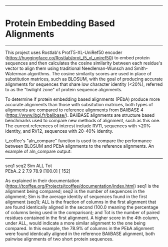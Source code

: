 **************************************************************************************************************
# Protein Embedding Based Alignments
**************************************************************************************************************

This project uses Rostlab's ProtT5-XL-UniRef50 encoder (https://huggingface.co/Rostlab/prot_t5_xl_uniref50) to
embed protein sequences and then calculates the cosine similarity between each residue's vector to align them 
using traditional Needleman-Wunsch and Smith-Waterman algorithms. The cosine similarity scores are used in place 
of substitution matrices, such as BLOSUM, with the goal of producing accurate alignments for sequences that share 
low character identity (<20%), referred to as the "twilight zone" of protein sequence alignments.

To determine if protein embedding based alignments (PEbA) produce more accurate alignments than those with
subsitution matrices, both types of alignments are compared to reference alignments from BAliBASE 4
(https://www.lbgi.fr/balibase/). BAliBASE alignments are structure based benchmarks used to compare new methods
of alignment, such as this one. The current references of interest include RV11, sequences with <20% identity,
and RV12, sequences with 20-40% identity.

t_coffee's "aln_compare" function is used to compare the performance between BLOSUM and PEbA alignments to the
reference alignments. An example of aln_compare output:

*****************************************************
seq1       seq2          Sim        ALL           Tot  
PEbA_2        2           7.9    78.9 [100.0]   [  152]

As explained in their documentation (https://tcoffee.org/Projects/tcoffee/documentation/index.html) seq1 is the 
alignment being compared; seq2 is the number of sequences in the alignment; Sim is the average identity of sequences 
found in the first alignment (seq1); ALL is the fraction of columns in the first alignment that are found identically 
aligned in the second (100.0 meaning the percentage of columns being used in the comparison); and Tot is the number of 
paired residues contained in the first alignment. A higher score in the 4th column, under ALL, would indicate a more 
similar alignment to the one being compared. In this example, the 78.9% of columns in the PEbA alignment were found 
identically aligned in the reference BAliBASE alignment, both pairwise alignments of two short protein sequences.